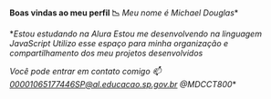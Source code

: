 **Boas vindas ao meu perfil 📉**
*Meu nome é Michael Douglas**

**Estou estudando na Alura
Estou me desenvolvendo na linguagem JavaScript
Utilizo esse espaço para minha organização e compartilhamento dos meu projetos desenvolvidos*

*Você pode entrar em contato comigo 📫
00001065177446SP@al.educacao.sp.gov.br
@MDCCT800**

